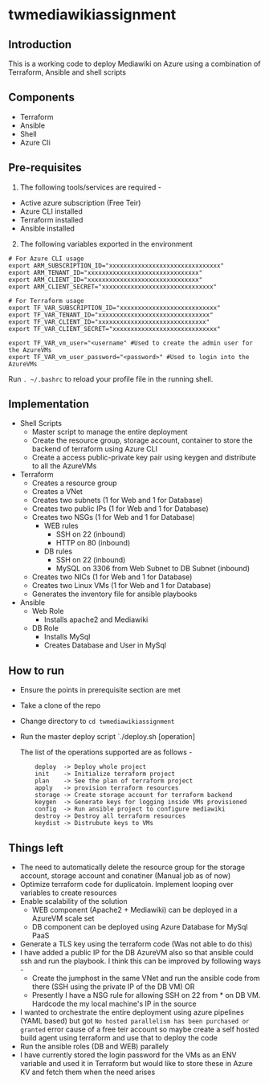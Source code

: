 # twmediawikiassignment

## Introduction
This is a working code to deploy Mediawiki on Azure using a combination of Terraform, Ansible and shell scripts

## Components
- Terraform
- Ansible
- Shell
- Azure Cli

## Pre-requisites
1. The following tools/services are required -
- Active azure subscription (Free Teir)
- Azure CLI installed
- Terraform installed
- Ansible installed
2. The following variables exported in the environment
```
# For Azure CLI usage
export ARM_SUBSCRIPTION_ID="xxxxxxxxxxxxxxxxxxxxxxxxxxxxxxx"
export ARM_TENANT_ID="xxxxxxxxxxxxxxxxxxxxxxxxxxxxxxx"
export ARM_CLIENT_ID="xxxxxxxxxxxxxxxxxxxxxxxxxxxxxxx"
export ARM_CLIENT_SECRET="xxxxxxxxxxxxxxxxxxxxxxxxxxxxxxx"

# For Terraform usage
export TF_VAR_SUBSCRIPTION_ID="xxxxxxxxxxxxxxxxxxxxxxxxxxx"
export TF_VAR_TENANT_ID="xxxxxxxxxxxxxxxxxxxxxxxxxxxxxxx"
export TF_VAR_CLIENT_ID="xxxxxxxxxxxxxxxxxxxxxxxxxxxxxx"
export TF_VAR_CLIENT_SECRET="xxxxxxxxxxxxxxxxxxxxxxxxxxxxx"

export TF_VAR_vm_user="<username" #Used to create the admin user for the AzureVMs
export TF_VAR_vm_user_password="<password>" #Used to login into the AzureVMs
```  
Run `. ~/.bashrc` to reload your profile file in the running shell.

## Implementation
- Shell Scripts
  * Master script to manage the entire deployment
  * Create the resource group, storage account, container to store the backend of terraform using Azure CLI
  * Create a access public-private key pair using keygen and distribute to all the AzureVMs
- Terraform
  * Creates a resource group
  * Creates a VNet
  * Creates two subnets (1 for Web and 1 for Database)
  * Creates two public IPs (1 for Web and 1 for Database)
  * Creates two NSGs (1 for Web and 1 for Database)
    - WEB rules 
      * SSH on 22 (inbound)
      * HTTP on 80 (inbound)
    - DB rules
      * SSH on 22 (inbound)
      * MySQL on 3306 from Web Subnet to DB Subnet (inbound)
  * Creates two NICs (1 for Web and 1 for Database)
  * Creates two Linux VMs (1 for Web and 1 for Database)
  * Generates the inventory file for ansible playbooks
- Ansible
  * Web Role
    - Installs apache2 and Mediawiki
  * DB Role
    - Installs MySql
    - Creates Database and User in MySql

## How to run 
- Ensure the points in prerequisite section are met
- Take a clone of the repo
- Change directory to `cd twmediawikiassignment`
- Run the master deploy script `./deploy.sh [operation]
  
  The list of the operations supported are as follows -
  ```
      deploy  -> Deploy whole project
      init    -> Initialize terraform project
      plan    -> See the plan of terraform project
      apply   -> provision terraform resources
      storage -> Create storage account for terraform backend
      keygen  -> Generate keys for logging inside VMs provisioned
      config  -> Run ansible project to configure mediawiki
      destroy -> Destroy all terraform resources
      keydist -> Distrubute keys to VMs
  ```
  
## Things left
- The need to automatically delete the resource group for the storage account, storage account and conatiner (Manual job as of now)
- Optimize terraform code for duplicatoin. Implement looping over variables to create resources
- Enable scalability of the solution
  * WEB component (Apache2 + Mediawiki) can be deployed in a AzureVM scale set
  * DB component can be deployed using Azure Database for MySql PaaS
- Generate a TLS key using the terraform code (Was not able to do this)
- I have added a public IP for the DB AzureVM also so that ansible could ssh and run the playbook. I think this can be improved by following ways -
  * Create the jumphost in the same VNet and run the ansible code from there (SSH using the private IP of the DB VM)
  OR
  * Presently I have a NSG rule for allowing SSH on 22 from * on DB VM. Hardcode the my local machine's IP in the source
- I wanted to orchestrate the entire deployment using azure pipelines (YAML based) but got `No hosted parallelism has been purchased or granted` error cause of a free teir account   so maybe create a self hosted build agent using terraform and use that to deploy the code
- Run the ansible roles (DB and WEB) parallely 
- I have currently stored the login password for the VMs as an ENV variable and used it in Terraform but would like to store these in Azure KV and fetch them when the need arises
  
